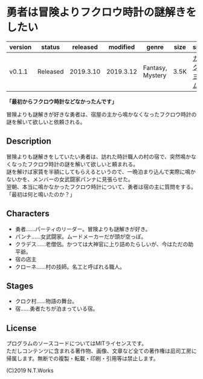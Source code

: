 # 勇者は冒険よりフクロウ時計の謎解きをしたい

| version | status | released | modified | genre | size | site | contest |
| --- | --- | --- | --- | --- | --- | --- | --- |
| v0.1.1 | Released | 2019.3.10 | 2019.3.12 | Fantasy, Mystery | 3.5K | [カクヨム](https://kakuyomu.jp/works/1177354054888763621) | [カクヨム3周年記念選手権](https://kakuyomu.jp/info/entry/3rd_anniversary_kac1) |

**「最初からフクロウ時計などなかったんです」**

冒険よりも謎解きが好きな勇者は、宿屋の主から鳴かなくなったフクロウ時計の謎を解いて欲しいと依頼される。

## Description

冒険よりも謎解きをしていたい勇者は、訪れた時計職人の村の宿で、突然鳴かなくなったフクロウ時計の謎を解いて欲しいと頼まれる。  
謎を解けば家賃を半額にしてもらえるというので、一晩泊まり込んで実際に鳴かないかを、メンバーの女武闘家パンナに見張らせた。  
翌朝、本当に鳴かなかったフクロウ時計について、勇者は宿の主に質問をする。「最初は何と鳴いたのか？」

## Characters

- 勇者……パーティのリーダー。冒険よりも謎解きが好き。
- パンナ……女武闘家。ムードメーカーだが頭が空っぽ。
- クラデス……老僧侶。かつては大神官に上り詰めたらしいが、今はただの助平爺。
- 宿の店主
- クローネ……村の技師。名工と呼ばれる職人。

## Stages

- クロク村……物語の舞台。
- 宿……勇者たちが泊まっている宿。

## License

プログラムのソースコードについてはMITライセンスです。  
ただしコンテンツに含まれる著作物、画像、文章など全ての著作権は凪司工房に帰属します。無断での複製・転載・印刷・引用等は禁止します。

(C)2019 N.T.Works

